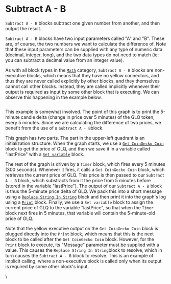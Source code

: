 # Subtract A - B

`Subtract A - B` blocks subtract one given number from another, and then output the result.

`Subtract A - B` blocks have two input parameters called "A" and "B". These are, of course, the two numbers we want to calculate the difference of. Note that these input parameters can be supplied with any type of numeric data (decimal, integer, long), and the two data types do not need to match (ie: you can subtract a decimal value from an integer value).

As with all block types in the [`Math`](./) category, `Subtract A - B` blocks are non-executive blocks, which means that they have no yellow connectors, and thus they are never called explicitly by other blocks, and they themselves cannot call other blocks. Instead, they are called implicitly whenever their output is required as input by some other block that is executing. We can observe this happening in the example below.

<figure><img src="https://i.imgur.com/ysZT8Hf.png" alt=""><figcaption></figcaption></figure>

This example is somewhat involved. The point of this graph is to print the 5-minute candle delta (change in price over 5 minutes) of the GLQ token, every 5 minutes. Since we are calculating the difference of two prices, we benefit from the use of a `Subtract A - B`block.

This graph has two parts. The part in the upper-left quadrant is an initialization structure. When the graph starts, we use a [`Get CoinGecko Coin`](../../blocks-exchange/coingecko/get-coingecko-coin.md) block to get the price of GLQ, and then we save it in a variable called "lastPrice" with a [`Set variable`](../base-variable/set-variable.md) block.

The rest of the graph is driven by a `Timer` block, which fires every 5 minutes (300 seconds). Whenever it fires, it calls a `Get CoinGecko Coin` block, which retrieves the current price of GLQ. This price is then passed to our `Subtract A - B` block, which substracts from it the price from 5 minutes before (stored in the variable "lastPrice"). The output of our `Subtract A - B` block is thus the 5-minute price delta of GLQ. We pack this into a short message using a [`Replace String In String`](../string/replace-string-in-string.md) block and then print it into the graph's log using a [`Print`](../log/print.md) block. Finally, we use a `Set variable` block to assign the current price of GLQ to the variable "lastPrice", so that when the `Timer` block next fires in 5 minutes, that variable will contain the 5-minute-old price of GLQ.

Note that the yellow executive output on the `Get CoinGecko Coin` block is plugged directly into the `Print` block, which means that this is the next block to be called after the `Get CoinGecko Coin` block. However, for the `Print` block to execute, its "Message" parameter must be supplied with a value. This causes the `Replace String In String`block to resolve, which in turn causes the `Subtract A - B` block to resolve. This is an example of implicit calling, where a non-executive block is called only when its output is required by some other block's input.

\
